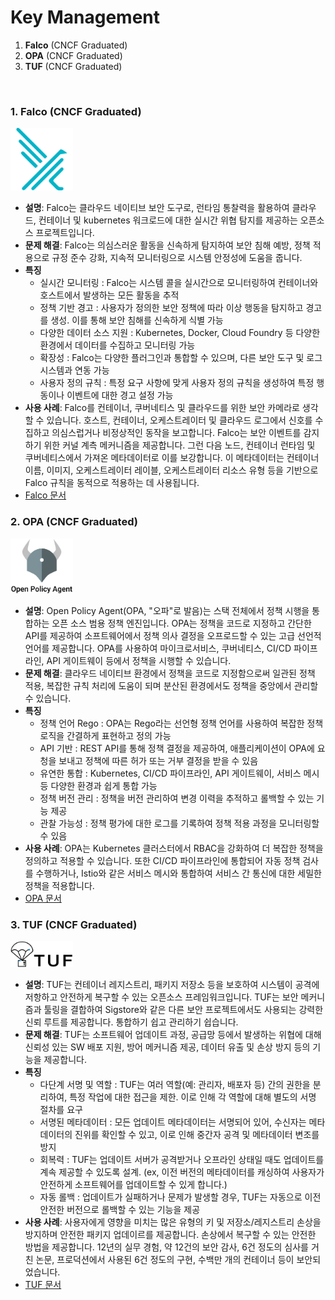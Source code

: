 # Key Management
1. **Falco** (CNCF Graduated)
2. **OPA** (CNCF Graduated)
2. **TUF** (CNCF Graduated)

<br>


### 1. **Falco** (CNCF Graduated)  
<img src="./image/falco.png" alt="" width="100"/>  

   - **설명**: Falco는 클라우드 네이티브 보안 도구로, 런타임 통찰력을 활용하여 클라우드, 컨테이너 및 kubernetes 워크로드에 대한 실시간 위협 탐지를 제공하는 오픈소스 프로젝트입니다. 
   - **문제 해결**: Falco는 의심스러운 활동을 신속하게 탐지하여 보안 침해 예방, 정책 적용으로 규정 준수 강화, 지속적 모니터링으로 시스템 안정성에 도움을 줍니다.
   - **특징**  
     - 실시간 모니터링 : Falco는 시스템 콜을 실시간으로 모니터링하여 컨테이너와 호스트에서 발생하는 모든 활동을 추적
     - 정책 기반 경고 : 사용자가 정의한 보안 정책에 따라 이상 행동을 탐지하고 경고를 생성. 이를 통해 보안 침해를 신속하게 식별 가능 
     - 다양한 데이터 소스 지원 : Kubernetes, Docker, Cloud Foundry 등 다양한 환경에서 데이터를 수집하고 모니터링 가능 
     - 확장성 : Falco는 다양한 플러그인과 통합할 수 있으며, 다른 보안 도구 및 로그 시스템과 연동 가능 
     - 사용자 정의 규칙 : 특정 요구 사항에 맞게 사용자 정의 규칙을 생성하여 특정 행동이나 이벤트에 대한 경고 설정 가능
   - **사용 사례**: Falco를 컨테이너, 쿠버네티스 및 클라우드를 위한 보안 카메라로 생각할 수 있습니다. 호스트, 컨테이너, 오케스트레이터 및 클라우드 로그에서 신호를 수집하고 의심스럽거나 비정상적인 동작을 보고합니다. Falco는 보안 이벤트를 감지하기 위한 커널 계측 메커니즘을 제공합니다. 그런 다음 노드, 컨테이너 런타임 및 쿠버네티스에서 가져온 메타데이터로 이를 보강합니다. 이 메타데이터는 컨테이너 이름, 이미지, 오케스트레이터 레이블, 오케스트레이터 리소스 유형 등을 기반으로 Falco 규칙을 동적으로 적용하는 데 사용됩니다. 
   - [Falco 문서](https://falco.org/)

### 2. **OPA** (CNCF Graduated)  
<img src="./image/opa.png" alt="" width="100"/>  

   - **설명**: Open Policy Agent(OPA, "오파"로 발음)는 스택 전체에서 정책 시행을 통합하는 오픈 소스 범용 정책 엔진입니다. OPA는 정책을 코드로 지정하고 간단한 API를 제공하여 소프트웨어에서 정책 의사 결정을 오프로드할 수 있는 고급 선언적 언어를 제공합니다. OPA를 사용하여 마이크로서비스, 쿠버네티스, CI/CD 파이프라인, API 게이트웨이 등에서 정책을 시행할 수 있습니다. 
   - **문제 해결**: 클라우드 네이티브 환경에서 정책을 코드로 지정함으로써 일관된 정책 적용, 복잡한 규칙 처리에 도움이 되며 분산된 환경에서도 정책을 중앙에서 관리할 수 있습니다. 
   - **특징**  
     - 정책 언어 Rego : OPA는 Rego라는 선언형 정책 언어를 사용하여 복잡한 정책 로직을 간결하게 표현하고 정의 가능
     - API 기반 : REST API를 통해 정책 결정을 제공하여, 애플리케이션이 OPA에 요청을 보내고 정책에 따른 허가 또는 거부 결정을 받을 수 있음
     - 유연한 통합 : Kubernetes, CI/CD 파이프라인, API 게이트웨이, 서비스 메시 등 다양한 환경과 쉽게 통합 가능
     - 정책 버전 관리 : 정책을 버전 관리하여 변경 이력을 추적하고 롤백할 수 있는 기능 제공
     - 관찰 가능성 : 정책 평가에 대한 로그를 기록하여 정책 적용 과정을 모니터링할 수 있음
   - **사용 사례**: OPA는 Kubernetes 클러스터에서 RBAC을 강화하여 더 복잡한 정책을 정의하고 적용할 수 있습니다. 또한 CI/CD 파이프라인에 통합되어 자동 정책 검사를 수행하거나, Istio와 같은 서비스 메시와 통합하여 서비스 간 통신에 대한 세밀한 정책을 적용합니다. 
   - [OPA 문서](https://www.openpolicyagent.org/docs/latest/)

### 3. **TUF** (CNCF Graduated)  
<img src="./image/tuf.png" alt="" width="100"/>  

   - **설명**: TUF는 컨테이너 레지스트리, 패키지 저장소 등을 보호하여 시스템이 공격에 저항하고 안전하게 복구할 수 있는 오픈소스 프레임워크입니다. TUF는 보안 메커니즘과 툴링을 결합하여 Sigstore와 같은 다른 보안 프로젝트에서도 사용되는 강력한 신뢰 루트를 제공합니다. 통합하기 쉽고 관리하기 쉽습니다. 
   - **문제 해결**: TUF는 소프트웨어 업데이트 과정, 공급망 등에서 발생하는 위협에 대해 신뢰성 있는 SW 배포 지원, 방어 메커니즘 제공, 데이터 유출 및 손상 방지 등의 기능을 제공합니다. 
   - **특징**  
     - 다단계 서명 및 역할 : TUF는 여러 역할(예: 관리자, 배포자 등) 간의 권한을 분리하여, 특정 작업에 대한 접근을 제한. 이로 인해 각 역할에 대해 별도의 서명 절차를 요구
     - 서명된 메타데이터 : 모든 업데이트 메타데이터는 서명되어 있어, 수신자는 메타데이터의 진위를 확인할 수 있고, 이로 인해 중간자 공격 및 메타데이터 변조를 방지
     - 회복력 : TUF는 업데이트 서버가 공격받거나 오프라인 상태일 때도 업데이트를 계속 제공할 수 있도록 설계. (ex, 이전 버전의 메타데이터를 캐싱하여 사용자가 안전하게 소프트웨어를 업데이트할 수 있게 합니다.)
     - 자동 롤백 : 업데이트가 실패하거나 문제가 발생할 경우, TUF는 자동으로 이전 안전한 버전으로 롤백할 수 있는 기능을 제공  
   - **사용 사례**: 사용자에게 영향을 미치는 많은 유형의 키 및 저장소/레지스트리 손상을 방지하며 안전한 패키지 업데이르를 제공합니다. 손상에서 복구할 수 있는 안전한 방법을 제공합니다. 12년의 실무 경험, 약 12건의 보안 감사, 6건 정도의 심사를 거친 논문, 프로덕션에서 사용된 6건 정도의 구현, 수백만 개의 컨테이너 등이 보안되었습니다.
   - [TUF 문서](https://theupdateframework.io/overview/)